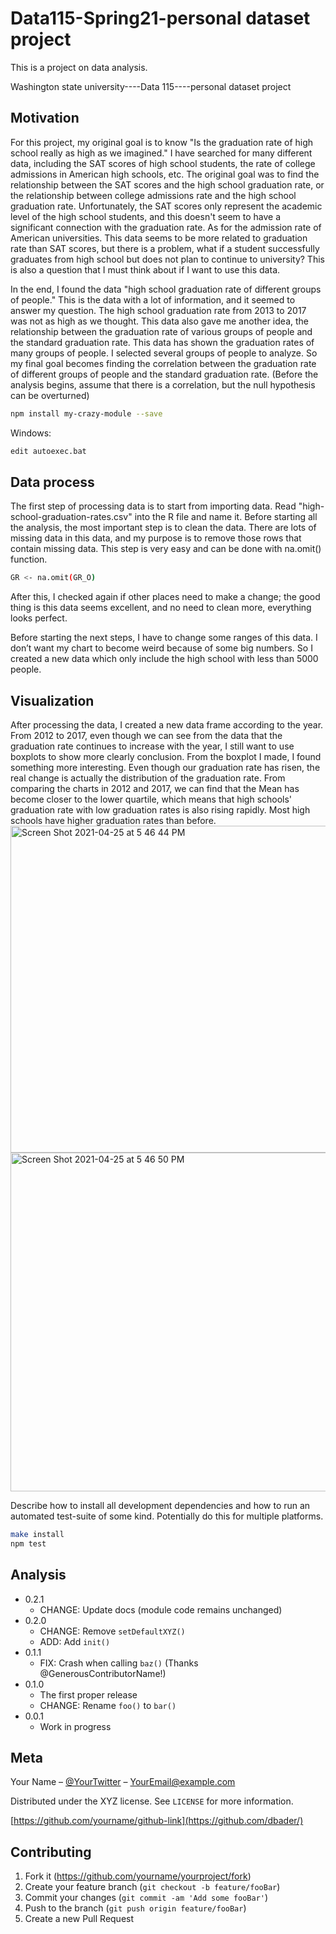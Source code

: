 # Data115-Spring21-personal dataset project

This is a project on data analysis.

Washington state university----Data 115----personal dataset project

## Motivation

For this project, my original goal is to know "Is the graduation rate of high school really as high as we imagined."
I have searched for many different data, including the SAT scores of high school students, the rate of college admissions in American high schools, etc. The original goal was to find the relationship between the SAT scores and the high school graduation rate, or the relationship between college admissions rate and the high school graduation rate. Unfortunately, the SAT scores only represent the academic level of the high school students, and this doesn't seem to have a significant connection with the graduation rate. As for the admission rate of American universities. This data seems to be more related to graduation rate than SAT scores, but there is a problem, what if a student successfully graduates from high school but does not plan to continue to university? This is also a question that I must think about if I want to use this data.

In the end, I found the data "high school graduation rate of different groups of people." This is the data with a lot of information, and it seemed to answer my question. The high school graduation rate from 2013 to 2017 was not as high as we thought. This data also gave me another idea, the relationship between the graduation rate of various groups of people and the standard graduation rate. This data has shown the graduation rates of many groups of people. I selected several groups of people to analyze. So my final goal becomes finding the correlation between the graduation rate of different groups of people and the standard graduation rate. (Before the analysis begins, assume that there is a correlation, but the null hypothesis can be overturned)

```sh
npm install my-crazy-module --save
```

Windows:

```sh
edit autoexec.bat
```

## Data process

The first step of processing data is to start from importing data. Read "high-school-graduation-rates.csv" into the R file and name it. Before starting all the analysis, the most important step is to clean the data. There are lots of missing data in this data, and my purpose is to remove those rows that contain missing data. This step is very easy and can be done with na.omit() function.

```sh
GR <- na.omit(GR_O) 
```

After this, I checked again if other places need to make a change; the good thing is this data seems excellent, and no need to clean more, everything looks perfect. 

Before starting the next steps, I have to change some ranges of this data. I don’t want my chart to become weird because of some big numbers. So I created a new data which only include the high school with less than 5000 people. 
## Visualization

After processing the data, I created a new data frame according to the year. From 2012 to 2017, even though we can see from the data that the graduation rate continues to increase with the year, I still want to use boxplots to show more clearly conclusion. From the boxplot I made, I found something more interesting. Even though our graduation rate has risen, the real change is actually the distribution of the graduation rate. From comparing the charts in 2012 and 2017, we can find that the Mean has become closer to the lower quartile, which means that high schools' graduation rate with low graduation rates is also rising rapidly. Most high schools have higher graduation rates than before.
<img width="523" alt="Screen Shot 2021-04-25 at 5 46 44 PM" src="https://user-images.githubusercontent.com/46459933/116015478-3f6f7280-a5ee-11eb-9cb0-57fb1d1305be.png">
<img width="542" alt="Screen Shot 2021-04-25 at 5 46 50 PM" src="https://user-images.githubusercontent.com/46459933/116015490-472f1700-a5ee-11eb-9167-487481b933d8.png">


Describe how to install all development dependencies and how to run an automated test-suite of some kind. Potentially do this for multiple platforms.

```sh
make install
npm test
```

## Analysis

* 0.2.1
   * CHANGE: Update docs (module code remains unchanged)
* 0.2.0
    * CHANGE: Remove `setDefaultXYZ()`
    * ADD: Add `init()`
* 0.1.1
    * FIX: Crash when calling `baz()` (Thanks @GenerousContributorName!)
* 0.1.0
    * The first proper release
    * CHANGE: Rename `foo()` to `bar()`
* 0.0.1
    * Work in progress

## Meta

Your Name – [@YourTwitter](https://twitter.com/dbader_org) – YourEmail@example.com

Distributed under the XYZ license. See ``LICENSE`` for more information.

[https://github.com/yourname/github-link](https://github.com/dbader/)

## Contributing

1. Fork it (<https://github.com/yourname/yourproject/fork>)
2. Create your feature branch (`git checkout -b feature/fooBar`)
3. Commit your changes (`git commit -am 'Add some fooBar'`)
4. Push to the branch (`git push origin feature/fooBar`)
5. Create a new Pull Request

